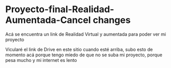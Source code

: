 # Proyecto-final-Realidad-Aumentada-Cancel changes
Acá se encuentra un link de Realidad Virtual y aumentada para poder ver mi proyecto

Vicularé el link de Drive en este sitio cuando esté arriba,
subo esto de momento acá porque tengo miedo de que no se suba mi proyecto, porque pesa mucho y mi internet es lento
